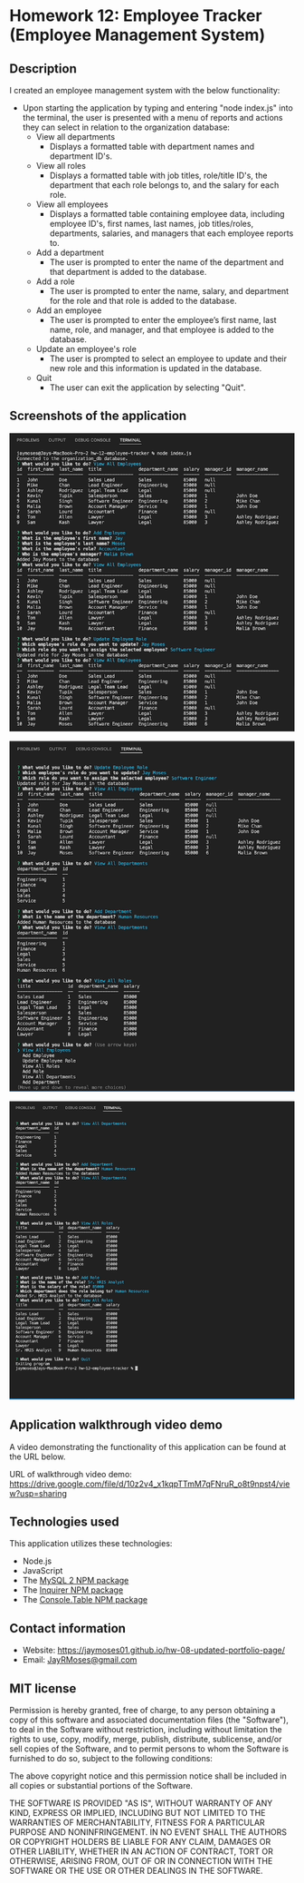 # Homework 12: Employee Tracker (Employee Management System)


## Description

I created an employee management system with the below functionality:

* Upon starting the application by typing and entering "node index.js" into the terminal, the user is presented with a menu of reports and actions they can select in relation to the organization database:
    * View all departments
        * Displays a formatted table with department names and department ID's.
    * View all roles
        * Displays a formatted table with job titles, role/title ID's, the department that each role belongs to, and the salary for each role.
    * View all employees
        * Displays a formatted table containing employee data, including employee ID's, first names, last names, job titles/roles, departments, salaries, and managers that each employee reports to.
    * Add a department
        * The user is prompted to enter the name of the department and that department is added to the database.
    * Add a role
        * The user is prompted to enter the name, salary, and department for the role and that role is added to the database.
    * Add an employee
        * The user is prompted to enter the employee’s first name, last name, role, and manager, and that employee is added to the database.
    * Update an employee's role
        * The user is prompted to select an employee to update and their new role and this information is updated in the database.
    * Quit
        * The user can exit the application by selecting "Quit".


## Screenshots of the application

![image](./assets/employee-tracker-01.png)


![image](./assets/employee-tracker-02.png)


![image](./assets/employee-tracker-03.png)


## Application walkthrough video demo

A video demonstrating the functionality of this application can be found at the URL below.

URL of walkthrough video demo: https://drive.google.com/file/d/10z2v4_x1kqpTTmM7qFNruR_o8t9npst4/view?usp=sharing


## Technologies used

This application utilizes these technologies:

* Node.js
* JavaScript
* The [MySQL 2 NPM package](https://www.npmjs.com/package/mysql2)
* The [Inquirer NPM package](https://www.npmjs.com/package/inquirer)
* The [Console.Table NPM package](https://www.npmjs.com/package/console.table)


## Contact information

* Website: https://jaymoses01.github.io/hw-08-updated-portfolio-page/
* Email: JayRMoses@gmail.com


## MIT license

Permission is hereby granted, free of charge, to any person obtaining a copy
of this software and associated documentation files (the "Software"), to deal
in the Software without restriction, including without limitation the rights
to use, copy, modify, merge, publish, distribute, sublicense, and/or sell
copies of the Software, and to permit persons to whom the Software is
furnished to do so, subject to the following conditions:

The above copyright notice and this permission notice shall be included in all
copies or substantial portions of the Software.

THE SOFTWARE IS PROVIDED "AS IS", WITHOUT WARRANTY OF ANY KIND, EXPRESS OR
IMPLIED, INCLUDING BUT NOT LIMITED TO THE WARRANTIES OF MERCHANTABILITY,
FITNESS FOR A PARTICULAR PURPOSE AND NONINFRINGEMENT. IN NO EVENT SHALL THE
AUTHORS OR COPYRIGHT HOLDERS BE LIABLE FOR ANY CLAIM, DAMAGES OR OTHER
LIABILITY, WHETHER IN AN ACTION OF CONTRACT, TORT OR OTHERWISE, ARISING FROM,
OUT OF OR IN CONNECTION WITH THE SOFTWARE OR THE USE OR OTHER DEALINGS IN THE
SOFTWARE.
